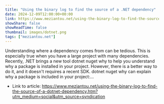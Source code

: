 ```yaml
---
title: "Using the binary log to find the source of a .NET dependency"
date: 2024-12-09T12:00:00+00:00
link: https://www.meziantou.net/using-the-binary-log-to-find-the-source-of-a-dotnet-dependency.htm?utm_medium=social&utm_source=syndication
showShare: false
showReadTime: false
thumbnail: images/dotnet.png
tags: ["meziantou.net"]
---
```

Understanding where a dependency comes from can be tedious. This is especially true when you have a large project with many dependencies. Recently, .NET brings a new tool dotnet nuget why to help you understand why a package is installed in your project. However, there is a better way to do it, and it doesn't requires a recent SDK. dotnet nuget why can explain why a package is included in your project:…

- Link to article: https://www.meziantou.net/using-the-binary-log-to-find-the-source-of-a-dotnet-dependency.htm?utm_medium=social&utm_source=syndication